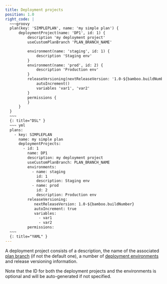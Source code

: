 ```yaml
---
title: Deployment projects
position: 1.0
right_code: |
  ~~~groovy
  plan(key: 'SIMPLEPLAN', name: 'my simple plan') {
      deploymentProject(name: 'DP1', id: 1) {
          description 'my deployment project'
          useCustomPlanBranch 'PLAN_BRANCH_NAME'

          environment(name: 'staging', id: 1) {
              description 'Staging env'
          }
          environment(name: 'prod', id: 2) {
              description 'Production env'
          }
          releaseVersioning(nextReleaseVersion: '1.0-${bamboo.buildNumber}') {
              autoIncrement()
              variables 'var1', 'var2'
          }
          permissions {
          }
      }
  }
  ~~~
  {: title="DSL" }
  ~~~ yml
  plans:
    - key: SIMPLEPLAN
      name: my simple plan
      deploymentProjects:
        - id: 1
          name: DP1
          description: my deployment project
          useCustomPlanBranch: PLAN_BRANCH_NAME
          environments:
            - name: staging
              id: 1
              description: Staging env
            - name: prod
              id: 2
              description: Production env
          releaseVersioning:
             nextReleaseVersion: 1.0-${bamboo.buildNumber}
             autoIncrement: true
             variables:
               - var1
               - var2
          permissions:
  ~~~
  {: title="YAML" }
---
```

A deployment project consists of a description, the name of the associated [plan branch](#branches)
(if not the default one), a number of [deployment environments](#environments) and release versioning information.

Note that the ID for both the deployment projects and the environments is optional and will be auto-generated if not
specified.